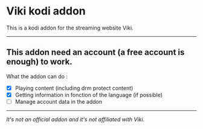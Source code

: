 # Viki kodi addon

This is a kodi addon for the streaming website Viki.

---------------------------------------------------------------------------------
This addon need an account (a free account is enough) to work.
---------------------------------------------------------------------------------
What the addon can do  :

- [X] Playing content (including drm protect content)
- [X] Getting information in fonction of the language (if possible)
- [ ] Manage account data in the addon

---------------------------------------------------------------------------------
*It's not an official addon and it's not affiliated with Viki.*